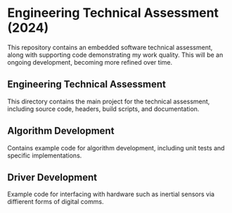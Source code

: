 # Engineering Technical Assessment (2024)

This repository contains an embedded software technical assessment, 
along with supporting code demonstrating my work quality. This will be an ongoing development,
becoming more refined over time.

## Engineering Technical Assessment 
This directory contains the main project for the technical assessment, including source code, headers,
build scripts, and documentation.

## Algorithm Development 
Contains example code for algorithm development, including unit tests and specific implementations.

## Driver Development 
Example code for interfacing with hardware such as inertial sensors via diffierent forms of digital comms. 
